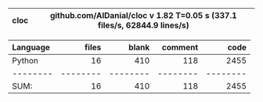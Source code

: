 cloc|github.com/AlDanial/cloc v 1.82  T=0.05 s (337.1 files/s, 62844.9 lines/s)
--- | ---

Language|files|blank|comment|code
:-------|-------:|-------:|-------:|-------:
Python|16|410|118|2455
--------|--------|--------|--------|--------
SUM:|16|410|118|2455
